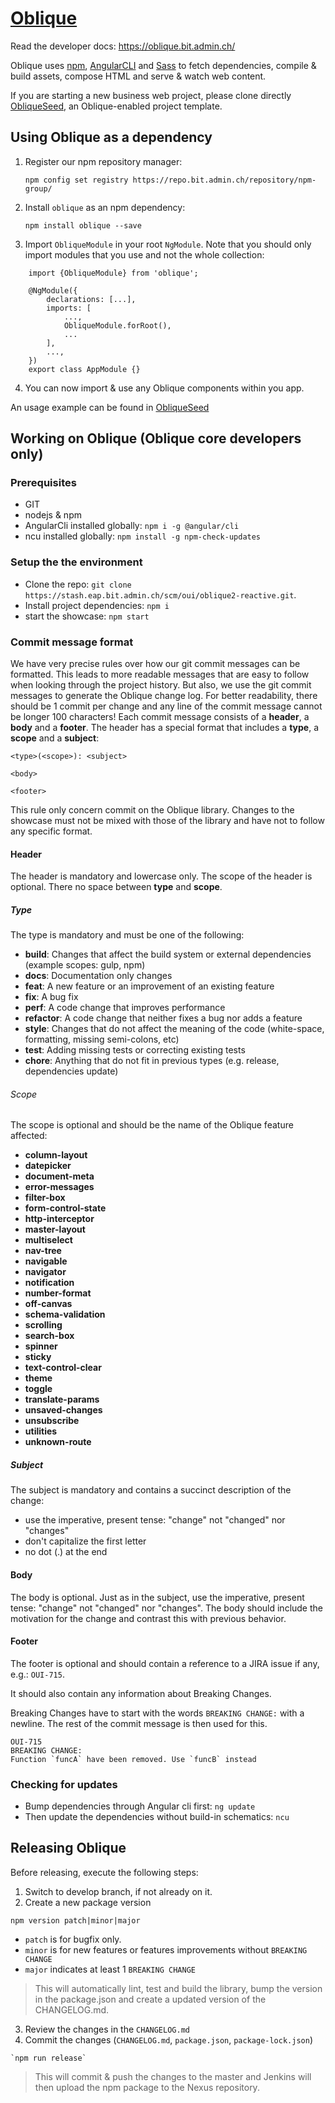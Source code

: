 # [Oblique](https://stash.eap.bit.admin.ch/projects/OUI/repos/oblique2-reactive/)

Read the developer docs: <https://oblique.bit.admin.ch/>

Oblique uses [npm](https://www.npmjs.com/), [AngularCLI](https://cli.angular.io/) and [Sass](http://sass-lang.com/) to fetch dependencies, compile & build assets, compose HTML and serve & watch web content.

If you are starting a new business web project, please clone directly [ObliqueSeed](https://stash.eap.bit.admin.ch/projects/OUI/repos/oblique2-reactive-seed/), an Oblique-enabled project template. 

## Using Oblique as a dependency

1. Register our npm repository manager:

	`npm config set registry https://repo.bit.admin.ch/repository/npm-group/`

2. Install `oblique` as an npm dependency:

	`npm install oblique --save`

3. Import `ObliqueModule` in your root `NgModule`. Note that you should only import modules that you use and not the whole collection:

```
	import {ObliqueModule} from 'oblique';
	
	@NgModule({
	    declarations: [...],
	    imports: [
	        ...,
	        ObliqueModule.forRoot(),
	        ...
	    ],
	    ...,
	})
	export class AppModule {}
```

4. You can now import & use any Oblique components within you app.

An usage example can be found in [ObliqueSeed](https://stash.eap.bit.admin.ch/projects/OUI/repos/oblique2-reactive-seed/)

## Working on Oblique (Oblique core developers only)

### Prerequisites
- GIT
- nodejs & npm
- AngularCli installed globally: `npm i -g @angular/cli`
- ncu installed globally: `npm install -g npm-check-updates`

### Setup the the environment
- Clone the repo: `git clone https://stash.eap.bit.admin.ch/scm/oui/oblique2-reactive.git`.
- Install project dependencies: `npm i`
- start the showcase: `npm start`

### Commit message format
We have very precise rules over how our git commit messages can be formatted. This leads to more readable messages that are easy to follow when looking 
through the project history. But also, we use the git commit messages to generate the Oblique change log.
For better readability, there should be 1 commit per change and any line of the commit message cannot be longer 100 characters! 
Each commit message consists of a **header**, a **body** and a **footer**. The header has a special format that includes a **type**, a **scope** and a 
**subject**:

	<type>(<scope>): <subject>
	
	<body>
	
	<footer>

This rule only concern commit on the Oblique library. Changes to the showcase must not be mixed with those of the library and have not to follow any specific
 format.
#### Header
The header is mandatory and lowercase only. The scope of the header is optional. There no space between **type** and **scope**. 

##### Type
The type is mandatory and must be one of the following:
* **build**: Changes that affect the build system or external dependencies (example scopes: gulp, npm)
* **docs**: Documentation only changes
* **feat**: A new feature or an improvement of an existing feature
* **fix**: A bug fix
* **perf**: A code change that improves performance
* **refactor**: A code change that neither fixes a bug nor adds a feature
* **style**: Changes that do not affect the meaning of the code (white-space, formatting, missing semi-colons, etc)
* **test**: Adding missing tests or correcting existing tests
* **chore**: Anything that do not fit in previous types (e.g. release, dependencies update)

###### Scope
The scope is optional and should be the name of the Oblique feature affected:
* **column-layout**
* **datepicker**
* **document-meta**
* **error-messages**
* **filter-box**
* **form-control-state**
* **http-interceptor**
* **master-layout**
* **multiselect**
* **nav-tree**
* **navigable**
* **navigator**
* **notification**
* **number-format**
* **off-canvas**
* **schema-validation**
* **scrolling**
* **search-box**
* **spinner**
* **sticky**
* **text-control-clear**
* **theme**
* **toggle**
* **translate-params**
* **unsaved-changes**
* **unsubscribe**
* **utilities**
* **unknown-route**

##### Subject
The subject is mandatory and contains a succinct description of the change:

* use the imperative, present tense: "change" not "changed" nor "changes"
* don't capitalize the first letter
* no dot (.) at the end

#### Body
The body is optional.
Just as in the subject, use the imperative, present tense: "change" not "changed" nor "changes". The body should include the motivation for the change and contrast this with previous behavior.

#### Footer
The footer is optional and should contain a reference to a JIRA issue if any, e.g.: `OUI-715`.

It should also contain any information about Breaking Changes.

Breaking Changes have to start with the words `BREAKING CHANGE:` with a newline. The rest of the commit message is then used for this.

	OUI-715
	BREAKING CHANGE:
	Function `funcA` have been removed. Use `funcB` instead 

### Checking for updates
- Bump dependencies through Angular cli first: `ng update`
- Then update the dependencies without build-in schematics: `ncu` 

## Releasing Oblique

Before releasing, execute the following steps:

1. Switch to develop branch, if not already on it.
2. Create a new package version 
```
npm version patch|minor|major
```

* `patch` is for bugfix only.
* `minor` is for new features or features improvements without `BREAKING CHANGE`
* `major` indicates at least 1 `BREAKING CHANGE`

> This will automatically lint, test and build the library, bump the version in the package.json and create a updated version of the CHANGELOG.md.

3. Review the changes in the `CHANGELOG.md`
1. Commit the changes (`CHANGELOG.md`, `package.json`, `package-lock.json`)
```
`npm run release`
```
> This will commit & push the changes to the master and Jenkins will then upload the npm package to the Nexus repository.
